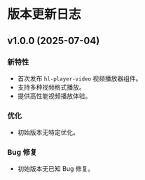 # 版本更新日志

## v1.0.0 (2025-07-04)

### 新特性
- 首次发布 `hl-player-video` 视频播放器组件。
- 支持多种视频格式播放。
- 提供高性能视频播放体验。

### 优化
- 初始版本无特定优化。

### Bug 修复
- 初始版本无已知 Bug 修复。 